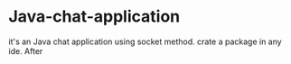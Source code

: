 # Java-chat-application 
it's an Java chat application using socket method. 
crate a package in any ide. 
After 
